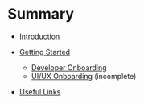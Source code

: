 # Summary

* [Introduction](README.md)

* [Getting Started](onboarding/getting-started.md)
  * [Developer Onboarding](onboarding/developer-onboarding.md)
  * [UI/UX Onboarding](onboarding/ui-ux-onboarding.md) (incomplete)

* [Useful Links](assets/useful-links.md)
